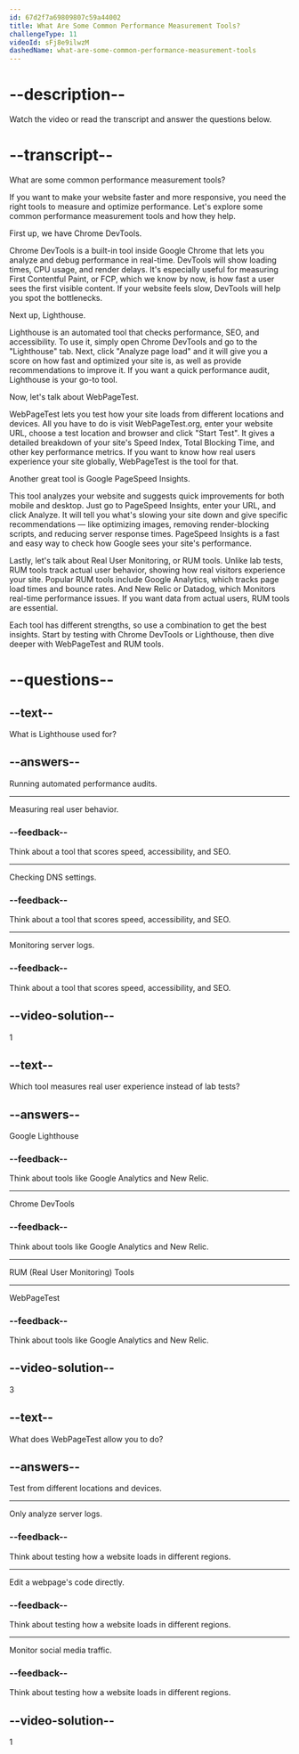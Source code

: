 ```yaml
---
id: 67d2f7a69809807c59a44002
title: What Are Some Common Performance Measurement Tools?
challengeType: 11
videoId: sFj8e9ilwzM
dashedName: what-are-some-common-performance-measurement-tools
---
```


# --description--

Watch the video or read the transcript and answer the questions below.

# --transcript--

What are some common performance measurement tools?

If you want to make your website faster and more responsive, you need the right tools to measure and optimize performance. Let's explore some common performance measurement tools and how they help.

First up, we have Chrome DevTools.

Chrome DevTools is a built-in tool inside Google Chrome that lets you analyze and debug performance in real-time. DevTools will show loading times, CPU usage, and render delays. It's especially useful for measuring First Contentful Paint, or FCP, which we know by now, is how fast a user sees the first visible content. If your website feels slow, DevTools will help you spot the bottlenecks.

Next up, Lighthouse.

Lighthouse is an automated tool that checks performance, SEO, and accessibility. To use it, simply open Chrome DevTools and go to the "Lighthouse" tab. Next, click "Analyze page load" and it will give you a score on how fast and optimized your site is, as well as provide recommendations to improve it. If you want a quick performance audit, Lighthouse is your go-to tool.

Now, let's talk about WebPageTest.

WebPageTest lets you test how your site loads from different locations and devices. All you have to do is visit WebPageTest.org, enter your website URL, choose a test location and browser and click "Start Test". It gives a detailed breakdown of your site's Speed Index, Total Blocking Time, and other key performance metrics. If you want to know how real users experience your site globally, WebPageTest is the tool for that.

Another great tool is Google PageSpeed Insights.

This tool analyzes your website and suggests quick improvements for both mobile and desktop. Just go to PageSpeed Insights, enter your URL, and click Analyze. It will tell you what's slowing your site down and give specific recommendations — like optimizing images, removing render-blocking scripts, and reducing server response times. PageSpeed Insights is a fast and easy way to check how Google sees your site's performance.

Lastly, let's talk about Real User Monitoring, or RUM tools. Unlike lab tests, RUM tools track actual user behavior, showing how real visitors experience your site. Popular RUM tools include Google Analytics, which tracks page load times and bounce rates. And New Relic or Datadog, which Monitors real-time performance issues. If you want data from actual users, RUM tools are essential.

Each tool has different strengths, so use a combination to get the best insights. Start by testing with Chrome DevTools or Lighthouse, then dive deeper with WebPageTest and RUM tools.

# --questions--

## --text--

What is Lighthouse used for?

## --answers--

Running automated performance audits.

---

Measuring real user behavior.

### --feedback--

Think about a tool that scores speed, accessibility, and SEO.

---

Checking DNS settings.

### --feedback--

Think about a tool that scores speed, accessibility, and SEO.

---

Monitoring server logs.

### --feedback--

Think about a tool that scores speed, accessibility, and SEO.

## --video-solution--

1

## --text--

Which tool measures real user experience instead of lab tests?

## --answers--

Google Lighthouse

### --feedback--

Think about tools like Google Analytics and New Relic.

---

Chrome DevTools

### --feedback--

Think about tools like Google Analytics and New Relic.

---

RUM (Real User Monitoring) Tools

---

WebPageTest

### --feedback--

Think about tools like Google Analytics and New Relic.

## --video-solution--

3

## --text--

What does WebPageTest allow you to do?

## --answers--

Test from different locations and devices.

---

Only analyze server logs.

### --feedback--

Think about testing how a website loads in different regions.

---

Edit a webpage's code directly.

### --feedback--

Think about testing how a website loads in different regions.

---

Monitor social media traffic.

### --feedback--

Think about testing how a website loads in different regions.

## --video-solution--

1
